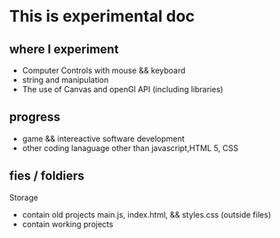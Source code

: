 # This is experimental doc

## where I experiment
 - Computer Controls with mouse && keyboard
 - string and manipulation
 - The use of Canvas and openGl API (including libraries)

## progress
 - game && intereactive software development
 - other coding lanaguage other than javascript,HTML 5, CSS

## fies / foldiers
 Storage
 - contain old projects
 main.js, index.html, && styles.css (outside files)
 - contain working projects
